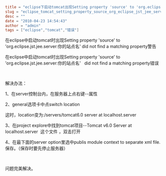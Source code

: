 ```toml
title = "eclipse下启动tomcat出现Setting property 'source' to 'org.eclipse.jst.jee.server: '错误的解决办法"
slug = "eclipse_tomcat_setting_property_source_org_eclipse_jst_jee_server"
desc = ""
date = "2010-04-23 14:54:43"
author = "admin"
tags = ["eclipse","tomcat","错误"]
```

在eclipse中启动tomcat时出现Setting property 'source' to 'org.eclipse.jst.jee.server:你的站点名'   did not find a matching property警告


<!--more-->

<p>在eclipse中启动tomcat时出现Setting property 'source' to 'org.eclipse.jst.jee.server:你的站点名'&#160;&#160; did not find a matching property错误</p>  <p>&#160;</p>  <p>解决办法：</p>  <p>1、在server控制台内，在服务器上点右键--属性</p>  <p>2、general选项卡中点switch location</p>  <p>这时，location变为:/servers/tomcat6.0 server at localhost.server</p>  <p>3、在project explore中找到tomcat项目--Tomcat v6.0 Server at localhost.server&#160; 这个文件 ，双击打开 </p>  <p>4、在最下面的server option里选中publis module context to separate xml file.保存。（保存时要先停止服务器）</p>  <p>&#160;</p>  <p>问题完美解决。</p>
